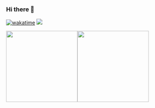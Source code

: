 ### Hi there 👋

[![wakatime](https://wakatime.com/badge/user/9973e0d3-0b55-4420-9a6f-f3ab87a0ff7b.svg)](https://wakatime.com/@9973e0d3-0b55-4420-9a6f-f3ab87a0ff7b)
![](https://komarev.com/ghpvc/?username=liang2kl)

<img height="195px" src="https://github-readme-stats.vercel.app/api?username=liang2kl&count_private=true&show_icons=true&hide_rank=true&title_color=0969da&bg_color=ffffff00&text_color=57606a&disable_animations=true"><img height="195px" src="https://github-readme-stats.vercel.app/api/top-langs?username=liang2kl&layout=compact&title_color=0969da&bg_color=ffffff00&text_color=57606a">
